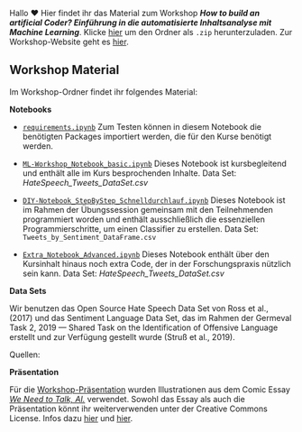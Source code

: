Hallo :hearts: Hier findet ihr das Material zum Workshop **_How to build an artificial Coder? Einführung in die automatisierte Inhaltsanalyse mit Machine Learning_**. Klicke [hier](https://github.com/ankekat1000/Workshop-ML-Automatisierte-Inhaltsanalyse/archive/main.zip) um den Ordner als `.zip` herunterzuladen. Zur Workshop-Website geht es [hier](https://ankekat1000.github.io/Workshop-ML-Automatisierte-Inhaltsanalyse/).

## Workshop Material
Im Workshop-Ordner findet ihr folgendes Material:

**Notebooks**

- [`requirements.ipynb`](./requirements.ipynb) Zum Testen können in diesem Notebook die benötigten Packages importiert werden, die für den Kurse benötigt werden.

- [`ML-Workshop_Notebook_basic.ipynb`](./ML-Workshop_Notebook_basic.ipynb) Dieses Notebook ist kursbegleitend und enthält alle im Kurs besprochenden Inhalte. Data Set: _HateSpeech_Tweets_DataSet.csv_

- [`DIY-Notebook_StepByStep_Schnelldurchlauf.ipynb`](./DIY-Notebook_StepByStep_Schnelldurchlauf.ipynb) Dieses Notebook ist im Rahmen der Übungssession gemeinsam mit den Teilnehmenden programmiert worden und enthält ausschließlich die essenziellen Programmierschritte, um einen Classifier zu erstellen. Data Set: `Tweets_by_Sentiment_DataFrame.csv`

- [`Extra_Notebook_Advanced.ipynb`](./Extra_Notebook_Advanced.ipynb) Dieses Notebook enthält über den Kursinhalt hinaus noch extra Code, der in der Forschungspraxis nützlich sein kann. Data Set: _HateSpeech_Tweets_DataSet.csv_

**Data Sets**

Wir benutzen das Open Source Hate Speech Data Set von Ross et al., (2017) und das Sentiment Language Data Set, das im Rahmen der Germeval Task 2, 2019 — Shared Task on the Identification of Offensive Language erstellt und zur Verfügung gestellt wurde (Struß et al., 2019).

Quellen:



**Präsentation**

Für die [Workshop-Präsentation](./Presentation_ML_Workshop_NaRezFo_2021_AnkeStoll.pdf) wurden Illustrationen aus dem Comic Essay [_We Need to Talk, AI._](https://weneedtotalk.ai/) verwendet. Sowohl das Essay als auch die Präsentation könnt ihr weiterverwenden unter der Creative Commons License. Infos dazu [hier](https://weneedtotalk.ai/562-2/) und [hier](./LICENSE).

